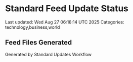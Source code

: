 # Standard Feed Update Status
Last updated: Wed Aug 27 06:18:14 UTC 2025
Categories: technology,business,world

## Feed Files Generated

Generated by Standard Updates Workflow
